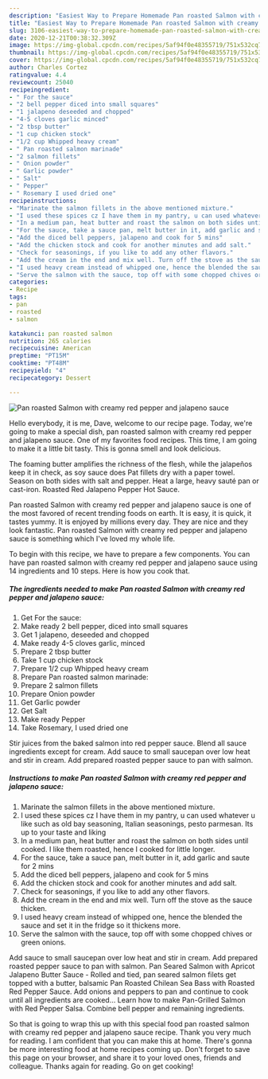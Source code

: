 ```yaml
---
description: "Easiest Way to Prepare Homemade Pan roasted Salmon with creamy red pepper and jalapeno sauce"
title: "Easiest Way to Prepare Homemade Pan roasted Salmon with creamy red pepper and jalapeno sauce"
slug: 3106-easiest-way-to-prepare-homemade-pan-roasted-salmon-with-creamy-red-pepper-and-jalapeno-sauce
date: 2020-12-21T00:38:32.309Z
image: https://img-global.cpcdn.com/recipes/5af94f0e48355719/751x532cq70/pan-roasted-salmon-with-creamy-red-pepper-and-jalapeno-sauce-recipe-main-photo.jpg
thumbnail: https://img-global.cpcdn.com/recipes/5af94f0e48355719/751x532cq70/pan-roasted-salmon-with-creamy-red-pepper-and-jalapeno-sauce-recipe-main-photo.jpg
cover: https://img-global.cpcdn.com/recipes/5af94f0e48355719/751x532cq70/pan-roasted-salmon-with-creamy-red-pepper-and-jalapeno-sauce-recipe-main-photo.jpg
author: Charles Cortez
ratingvalue: 4.4
reviewcount: 25040
recipeingredient:
- " For the sauce"
- "2 bell pepper diced into small squares"
- "1 jalapeno deseeded and chopped"
- "4-5 cloves garlic minced"
- "2 tbsp butter"
- "1 cup chicken stock"
- "1/2 cup Whipped heavy cream"
- " Pan roasted salmon marinade"
- "2 salmon fillets"
- " Onion powder"
- " Garlic powder"
- " Salt"
- " Pepper"
- " Rosemary I used dried one"
recipeinstructions:
- "Marinate the salmon fillets in the above mentioned mixture."
- "I used these spices cz I have them in my pantry, u can used whatever u like such as old bay seasoning, Italian seasonings, pesto parmesan. Its up to your taste and liking"
- "In a medium pan, heat butter and roast the salmon on both sides until cooked. I like them roasted, hence I cooked for little longer."
- "For the sauce, take a sauce pan, melt butter in it, add garlic and saute for 2 mins"
- "Add the diced bell peppers, jalapeno and cook for 5 mins"
- "Add the chicken stock and cook for another minutes and add salt."
- "Check for seasonings, if you like to add any other flavors."
- "Add the cream in the end and mix well. Turn off the stove as the sauce thicken."
- "I used heavy cream instead of whipped one, hence the blended the sauce and set it in the fridge so it thickens more."
- "Serve the salmon with the sauce, top off with some chopped chives or green onions."
categories:
- Recipe
tags:
- pan
- roasted
- salmon

katakunci: pan roasted salmon 
nutrition: 265 calories
recipecuisine: American
preptime: "PT15M"
cooktime: "PT48M"
recipeyield: "4"
recipecategory: Dessert

---
```



![Pan roasted Salmon with creamy red pepper and jalapeno sauce](https://img-global.cpcdn.com/recipes/5af94f0e48355719/751x532cq70/pan-roasted-salmon-with-creamy-red-pepper-and-jalapeno-sauce-recipe-main-photo.jpg)

Hello everybody, it is me, Dave, welcome to our recipe page. Today, we're going to make a special dish, pan roasted salmon with creamy red pepper and jalapeno sauce. One of my favorites food recipes. This time, I am going to make it a little bit tasty. This is gonna smell and look delicious.

The foaming butter amplifies the richness of the flesh, while the jalapeños keep it in check, as soy sauce does Pat fillets dry with a paper towel. Season on both sides with salt and pepper. Heat a large, heavy sauté pan or cast-iron. Roasted Red Jalapeno Pepper Hot Sauce.

Pan roasted Salmon with creamy red pepper and jalapeno sauce is one of the most favored of recent trending foods on earth. It is easy, it is quick, it tastes yummy. It is enjoyed by millions every day. They are nice and they look fantastic. Pan roasted Salmon with creamy red pepper and jalapeno sauce is something which I've loved my whole life.


To begin with this recipe, we have to prepare a few components. You can have pan roasted salmon with creamy red pepper and jalapeno sauce using 14 ingredients and 10 steps. Here is how you cook that.

<!--inarticleads1-->

##### The ingredients needed to make Pan roasted Salmon with creamy red pepper and jalapeno sauce:

1. Get  For the sauce:
1. Make ready 2 bell pepper, diced into small squares
1. Get 1 jalapeno, deseeded and chopped
1. Make ready 4-5 cloves garlic, minced
1. Prepare 2 tbsp butter
1. Take 1 cup chicken stock
1. Prepare 1/2 cup Whipped heavy cream
1. Prepare  Pan roasted salmon marinade:
1. Prepare 2 salmon fillets
1. Prepare  Onion powder
1. Get  Garlic powder
1. Get  Salt
1. Make ready  Pepper
1. Take  Rosemary, I used dried one


Stir juices from the baked salmon into red pepper sauce. Blend all sauce ingredients except for cream. Add sauce to small saucepan over low heat and stir in cream. Add prepared roasted pepper sauce to pan with salmon. 

<!--inarticleads2-->

##### Instructions to make Pan roasted Salmon with creamy red pepper and jalapeno sauce:

1. Marinate the salmon fillets in the above mentioned mixture.
1. I used these spices cz I have them in my pantry, u can used whatever u like such as old bay seasoning, Italian seasonings, pesto parmesan. Its up to your taste and liking
1. In a medium pan, heat butter and roast the salmon on both sides until cooked. I like them roasted, hence I cooked for little longer.
1. For the sauce, take a sauce pan, melt butter in it, add garlic and saute for 2 mins
1. Add the diced bell peppers, jalapeno and cook for 5 mins
1. Add the chicken stock and cook for another minutes and add salt.
1. Check for seasonings, if you like to add any other flavors.
1. Add the cream in the end and mix well. Turn off the stove as the sauce thicken.
1. I used heavy cream instead of whipped one, hence the blended the sauce and set it in the fridge so it thickens more.
1. Serve the salmon with the sauce, top off with some chopped chives or green onions.


Add sauce to small saucepan over low heat and stir in cream. Add prepared roasted pepper sauce to pan with salmon. Pan Seared Salmon with Apricot Jalapeno Butter Sauce - Rolled and tied, pan seared salmon filets get topped with a butter, balsamic Pan Roasted Chilean Sea Bass with Roasted Red Pepper Sauce. Add onions and peppers to pan and continue to cook until all ingredients are cooked… Learn how to make Pan-Grilled Salmon with Red Pepper Salsa. Combine bell pepper and remaining ingredients. 

So that is going to wrap this up with this special food pan roasted salmon with creamy red pepper and jalapeno sauce recipe. Thank you very much for reading. I am confident that you can make this at home. There's gonna be more interesting food at home recipes coming up. Don't forget to save this page on your browser, and share it to your loved ones, friends and colleague. Thanks again for reading. Go on get cooking!
